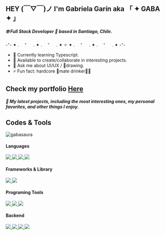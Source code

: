 ## HEY (￣▽￣)ノ	I'm Gabriela Garín aka 「 ✦ GABA ✦ 」                                    
##### 🤓 Full Stack Developer 💅 based in Santiago, Chile.

-⁺- ✦ . 　⁺ 　 . ✦ . 　⁺ 　 . ✦ ✧ ✦ . 　⁺ 　 . ✦ . 　⁺ 　 . ✦ -⁺-

- 🧠 Currently learning Typescript.                                  
- 🌱 Available to create/collaborate in interesting projects.
- 💬 Ask me about UI/UX / 🎨drawing.
- ⚡ Fun fact: hardcore 🧉mate drinker🤷‍♀️

## Check my portfolio [Here](https://gabaportafolio.vercel.app/)
##### 🥸 My latest projects, including the most interesting ones, my personal favorites, and other things I enjoy.

## Codes & Tools
<p><img align="justify" src="https://github-readme-stats.vercel.app/api/top-langs?username=gabasaura&show_icons=true&theme=merko&locale=en&layout=compact" alt="gabasaura" /></p>

#### Languages
<a href="https://github.com/gabasaura">
  <img src="https://img.shields.io/badge/JavaScript-F7DF1E?style=for-the-badge&logo=javascript&logoColor=black">
  <img src="https://img.shields.io/badge/Python-3776AB?style=for-the-badge&logo=python&logoColor=white">
  <img src="https://img.shields.io/badge/HTML5-E34F26?style=for-the-badge&logo=html5&logoColor=white">
  <img src="https://img.shields.io/badge/CSS3-1572B6?style=for-the-badge&logo=css3&logoColor=white">
</a>

#### Frameworks & Library
<a href="https://github.com/gabasaura"> 
<img src="https://img.shields.io/badge/React-20232A?style=for-the-badge&logo=react&logoColor=61DAFB">
<img src="https://img.shields.io/badge/Bootstrap-563D7C?style=for-the-badge&logo=bootstrap&logoColor=white">
</a>

#### Programing Tools
<a href="https://github.com/gabasaura">
  <img src="https://img.shields.io/badge/VSCode-0078D4?style=for-the-badge&logo=visual%20studio%20code&logoColor=white">
  <img src="https://img.shields.io/badge/GitHub-100000?style=for-the-badge&logo=github&logoColor=white"> 
  <img src="https://img.shields.io/badge/Git-F05032?style=for-the-badge&logo=git&logoColor=white">
</a>

#### Backend
<a href="https://github.com/gabasaura">
  <img src="https://img.shields.io/badge/Postgres-0078D4?style=for-the-badge&logo=postgresql&logoColor=white">
  <img src="https://img.shields.io/badge/SQLAlquemy-D71F00?style=for-the-badge&logo=sqlalchemy&logoColor=white"> 
  <img src="https://img.shields.io/badge/Flask-100000?style=for-the-badge&logo=flask&logoColor=white"> 
  <img src="https://img.shields.io/badge/Docker-2496ED?style=for-the-badge&logo=docker&logoColor=white">  
</a>                                              

                                                
<!--
**gabasaura/gabasaura** is a ✨ _special_ ✨ repository because its `README.md` (this file) appears on your GitHub profile.

Here are some ideas to get you started:

- 🔭 I’m currently working on ...
- 🌱 I’m currently learning ...
- 👯 I’m looking to collaborate on ...
- 🤔 I’m looking for help with ...
- 💬 Ask me about ...
- 📫 How to reach me: ...
- 😄 Pronouns: ...
- ⚡ Fun fact: ...
-->
